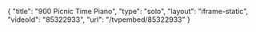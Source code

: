 {
    "title": "900 Picnic Time Piano",
    "type": "solo",
    "layout": "iframe-static",
    "videoId": "85322933",
    "url": "\/tvpembed\/85322933"
}